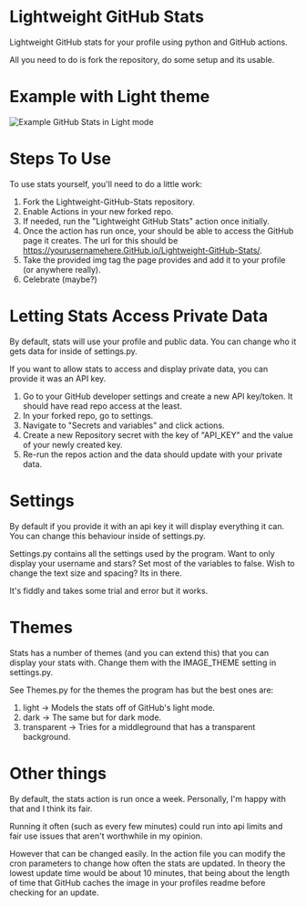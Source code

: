 # Lightweight GitHub Stats
Lightweight GitHub stats for your profile using python and GitHub actions. 

All you need to do is fork the repository, do some setup and its usable.

# Example with Light theme
![Example GitHub Stats in Light mode](https://i.imgur.com/JQnOXbX.png)

# Steps To Use
To use stats yourself, you'll need to do a little work:

1. Fork the Lightweight-GitHub-Stats repository.
2. Enable Actions in your new forked repo.
3. If needed, run the "Lightweight GitHub Stats" action once initially.
4. Once the action has run once, your should be able to access the GitHub page it creates. The url for this should be https://yourusernamehere.GitHub.io/Lightweight-GitHub-Stats/.
5. Take the provided img tag the page provides and add it to your profile (or anywhere really).
6. Celebrate (maybe?)

# Letting Stats Access Private Data
By default, stats will use your profile and public data. You can change who it gets data for inside of settings.py.

If you want to allow stats to access and display private data, you can provide it was an API key.
1. Go to your GitHub developer settings and create a new API key/token. It should have read repo access at the least.
2. In your forked repo, go to settings.
3. Navigate to "Secrets and variables" and click actions.
4. Create a new Repository secret with the key of "API_KEY" and the value of your newly created key.
5. Re-run the repos action and the data should update with your private data.

# Settings
By default if you provide it with an api key it will display everything it can. You can change this behaviour inside of settings.py.

Settings.py contains all the settings used by the program. Want to only display your username and stars? Set most of the variables to false. Wish to change the text size and spacing? Its in there.

It's fiddly and takes some trial and error but it works.

# Themes
Stats has a number of themes (and you can extend this) that you can display your stats with. Change them with the IMAGE_THEME setting in settings.py.

See Themes.py for the themes the program has but the best ones are:
1. light -> Models the stats off of GitHub's light mode.
2. dark -> The same but for dark mode.
3. transparent -> Tries for a middleground that has a transparent background.

# Other things
By default, the stats action is run once a week. Personally, I'm happy with that and I think its fair.

Running it often (such as every few minutes) could run into api limits and fair use issues that aren't worthwhile in my opinion.

However that can be changed easily. In the action file you can modify the cron parameters to change how often the stats are updated. 
In theory the lowest update time would be about 10 minutes, that being about the length of time that GitHub caches the image in your profiles readme before checking for an update.
